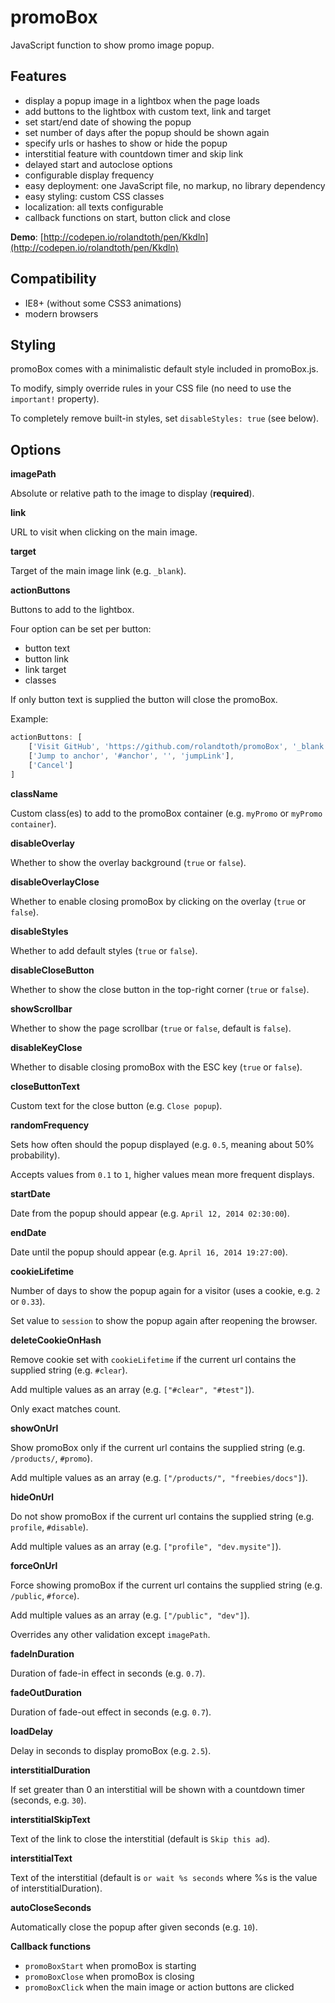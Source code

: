 promoBox
========

JavaScript function to show promo image popup.


Features
-----------

* display a popup image in a lightbox when the page loads
* add buttons to the lightbox with custom text, link and target
* set start/end date of showing the popup
* set number of days after the popup should be shown again
* specify urls or hashes to show or hide the popup
* interstitial feature with countdown timer and skip link
* delayed start and autoclose options
* configurable display frequency
* easy deployment: one JavaScript file, no markup, no library dependency 
* easy styling: custom CSS classes
* localization: all texts configurable
* callback functions on start, button click and close

**Demo**: [http://codepen.io/rolandtoth/pen/Kkdln](http://codepen.io/rolandtoth/pen/Kkdln)

Compatibility
-----------
* IE8+ (without some CSS3 animations)
* modern browsers

Styling
-----------
promoBox comes with a minimalistic default style included in promoBox.js.

To modify, simply override rules in your CSS file (no need to use the `important!` property).

To completely remove built-in styles, set `disableStyles: true` (see below).


Options
-----------

**imagePath**

Absolute or relative path to the image to display (**required**).


**link**

URL to visit when clicking on the main image.


**target**

Target of the main image link (e.g. `_blank`).


**actionButtons**

Buttons to add to the lightbox.

Four option can be set per button:
* button text
* button link
* link target
* classes

If only button text is supplied the button will close the promoBox.

Example:
```javascript
actionButtons: [
    ['Visit GitHub', 'https://github.com/rolandtoth/promoBox', '_blank', 'external github'],
    ['Jump to anchor', '#anchor', '', 'jumpLink'],
    ['Cancel']
]
```


**className**

Custom class(es) to add to the promoBox container (e.g. `myPromo` or `myPromo container`).


**disableOverlay**

Whether to show the overlay background (`true` or `false`).


**disableOverlayClose**

Whether to enable closing promoBox by clicking on the overlay (`true` or `false`).


**disableStyles**

Whether to add default styles (`true` or `false`).


**disableCloseButton**

Whether to show the close button in the top-right corner (`true` or `false`).


**showScrollbar**

Whether to show the page scrollbar (`true` or `false`, default is `false`).


**disableKeyClose**

Whether to disable closing promoBox with the ESC key (`true` or `false`).


**closeButtonText**

Custom text for the close button (e.g. `Close popup`).


**randomFrequency**

Sets how often should the popup displayed (e.g. `0.5`, meaning about 50% probability).

Accepts values from `0.1` to `1`, higher values mean more frequent displays.


**startDate**

Date from the popup should appear (e.g. `April 12, 2014 02:30:00`).


**endDate**

Date until the popup should appear (e.g. `April 16, 2014 19:27:00`).


**cookieLifetime**

Number of days to show the popup again for a visitor (uses a cookie, e.g. `2` or `0.33`).

Set value to `session` to show the popup again after reopening the browser.


**deleteCookieOnHash**

Remove cookie set with `cookieLifetime` if the current url contains the supplied string (e.g. `#clear`). 

Add multiple values as an array (e.g. `["#clear", "#test"]`).

Only exact matches count.


**showOnUrl**

Show promoBox only if the current url contains the supplied string (e.g. `/products/`, `#promo`).

Add multiple values as an array (e.g. `["/products/", "freebies/docs"]`).


**hideOnUrl** 

Do not show promoBox if the current url contains the supplied string (e.g. `profile`, `#disable`).

Add multiple values as an array (e.g. `["profile", "dev.mysite"]`).


**forceOnUrl**

Force showing promoBox if the current url contains the supplied string (e.g. `/public`, `#force`).

Add multiple values as an array (e.g. `["/public", "dev"]`).

Overrides any other validation except `imagePath`.


**fadeInDuration**

Duration of fade-in effect in seconds (e.g. `0.7`).


**fadeOutDuration**

Duration of fade-out effect in seconds (e.g. `0.7`).


**loadDelay**

Delay in seconds to display promoBox (e.g. `2.5`).


**interstitialDuration**

If set greater than 0 an interstitial will be shown with a countdown timer (seconds, e.g. `30`).


**interstitialSkipText**

Text of the link to close the interstitial (default is `Skip this ad`).


**interstitialText**

Text of the interstitial (default is `or wait %s seconds` where %s is the value of interstitialDuration).


**autoCloseSeconds**

Automatically close the popup after given seconds (e.g. `10`).


**Callback functions**
* `promoBoxStart` when promoBox is starting
* `promoBoxClose` when promoBox is closing
* `promoBoxClick` when the main image or action buttons are clicked